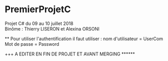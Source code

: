 # PremierProjetC
Projet C# du 09 au 10 juillet 2018  
Binôme : Thierry LISERON et Alexina ORSONI

**
Pour utiliser l'authentification il faut utiliser :
nom d'utilisateur = UserCom
Mot de passe = Password

+++
A EDITER EN FIN DE PROJET ET AVANT MERGING ******
